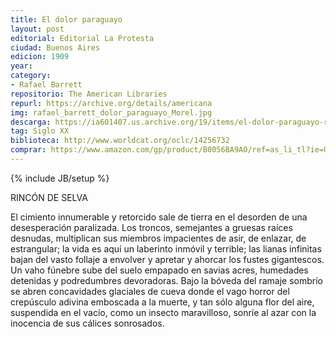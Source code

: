```yaml
---
title: El dolor paraguayo
layout: post
editorial: Editorial La Protesta
ciudad: Buenos Aires
edicion: 1909
year:
category:
- Rafael Barrett
repositorio: The American Libraries
repurl: https://archive.org/details/americana
img: rafael_barrett_dolor_paraguayo_Morel.jpg
descarga: https://ia601407.us.archive.org/19/items/el-dolor-paraguayo-rafael-barrett/El%20dolor%20Paraguayo%20Rafael%20Barrett.pdf
tag: Siglo XX
biblioteca: http://www.worldcat.org/oclc/14256732
comprar: https://www.amazon.com/gp/product/B0056BA9AO/ref=as_li_tl?ie=UTF8&camp=1789&creative=9325&creativeASIN=B0056BA9AO&linkCode=as2&tag=morelcoop-20&linkId=9f975ded250a6f49aeac11d00729e6e3
---
```

{% include JB/setup %}

RINCÓN DE SELVA
 
El cimiento innumerable y retorcido sale de tierra en el desorden de una desesperación paralizada. Los troncos, semejantes a gruesas raíces desnudas, multiplican sus miembros impacientes de asir, de enlazar, de estrangular; la vida es aquí un laberinto inmóvil y terrible; las lianas infinitas bajan del vasto follaje a envolver y apretar y ahorcar los fustes gigantescos.
Un vaho fúnebre sube del suelo empapado en savias acres, humedades detenidas y podredumbres devoradoras. Bajo la bóveda del ramaje sombrío se abren concavidades glaciales de cueva donde el vago horror del crepúsculo adivina emboscada a la muerte, y tan sólo alguna flor del aire, suspendida en el vacío, como un insecto maravilloso, sonríe al azar con la inocencia de sus cálices sonrosados.
